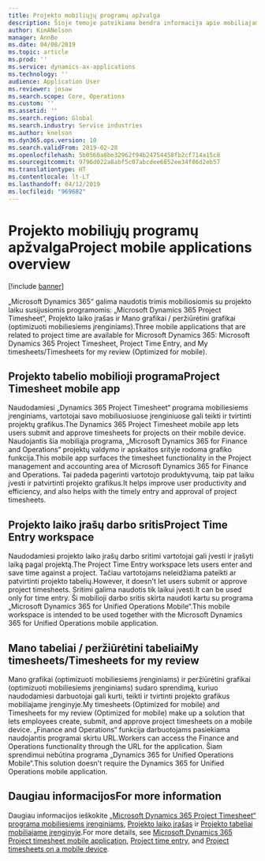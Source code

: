 ```yaml
---
title: Projekto mobiliųjų programų apžvalga
description: Šioje temoje pateikiama bendra informacija apie mobiliajame įrenginyje pasiekiamas su projekto laiku susijusias „Microsoft Dynamics 365“ skirtas programas.
author: KimANelson
manager: AnnBe
ms.date: 04/08/2019
ms.topic: article
ms.prod: ''
ms.service: dynamics-ax-applications
ms.technology: ''
audience: Application User
ms.reviewer: josaw
ms.search.scope: Core, Operations
ms.custom: ''
ms.assetid: ''
ms.search.region: Global
ms.search.industry: Service industries
ms.author: knelson
ms.dyn365.ops.version: 10
ms.search.validFrom: 2019-02-28
ms.openlocfilehash: 5b0560a8be32962f94b24754458fb2cf714a15c8
ms.sourcegitcommit: 9796d022a8abf5c07abcdee6852ee34f06d2eb57
ms.translationtype: HT
ms.contentlocale: lt-LT
ms.lasthandoff: 04/12/2019
ms.locfileid: "969682"
---
```

# <a name="project-mobile-applications-overview"></a><span data-ttu-id="4c0bc-103">Projekto mobiliųjų programų apžvalga</span><span class="sxs-lookup"><span data-stu-id="4c0bc-103">Project mobile applications overview</span></span>

[!include [banner](../includes/banner.md)]

<span data-ttu-id="4c0bc-104">„Microsoft Dynamics 365“ galima naudotis trimis mobiliosiomis su projekto laiku susijusiomis programomis: „Microsoft Dynamics 365 Project Timesheet“, Projekto laiko įrašas ir Mano grafikai / peržiūrėtini grafikai (optimizuoti mobiliesiems įrenginiams).</span><span class="sxs-lookup"><span data-stu-id="4c0bc-104">Three mobile applications that are related to project time are available for Microsoft Dynamics 365: Microsoft Dynamics 365 Project Timesheet, Project Time Entry, and My timesheets/Timesheets for my review (Optimized for mobile).</span></span>

## <a name="project-timesheet-mobile-app"></a><span data-ttu-id="4c0bc-105">Projekto tabelio mobilioji programa</span><span class="sxs-lookup"><span data-stu-id="4c0bc-105">Project Timesheet mobile app</span></span>

<span data-ttu-id="4c0bc-106">Naudodamiesi „Dynamics 365 Project Timesheet“ programa mobiliesiems įrenginiams, vartotojai savo mobiliuosiuose įrenginiuose gali teikti ir tvirtinti projektų grafikus.</span><span class="sxs-lookup"><span data-stu-id="4c0bc-106">The Dynamics 365 Project Timesheet mobile app lets users submit and approve timesheets for projects on their mobile device.</span></span> <span data-ttu-id="4c0bc-107">Naudojantis šia mobiliąja programa, „Microsoft Dynamics 365 for Finance and Operations“ projektų valdymo ir apskaitos srityje rodoma grafiko funkcija.</span><span class="sxs-lookup"><span data-stu-id="4c0bc-107">This mobile app surfaces the timesheet functionality in the Project management and accounting area of Microsoft Dynamics 365 for Finance and Operations.</span></span> <span data-ttu-id="4c0bc-108">Tai padeda pagerinti vartotojo produktyvumą, taip pat laiku įvesti ir patvirtinti projekto grafikus.</span><span class="sxs-lookup"><span data-stu-id="4c0bc-108">It helps improve user productivity and efficiency, and also helps with the timely entry and approval of project timesheets.</span></span>

## <a name="project-time-entry-workspace"></a><span data-ttu-id="4c0bc-109">Projekto laiko įrašų darbo sritis</span><span class="sxs-lookup"><span data-stu-id="4c0bc-109">Project Time Entry workspace</span></span>

<span data-ttu-id="4c0bc-110">Naudodamiesi projekto laiko įrašų darbo sritimi vartotojai gali įvesti ir įrašyti laiką pagal projektą.</span><span class="sxs-lookup"><span data-stu-id="4c0bc-110">The Project Time Entry workspace lets users enter and save time against a project.</span></span> <span data-ttu-id="4c0bc-111">Tačiau vartotojams neleidžiama pateikti ar patvirtinti projekto tabelių.</span><span class="sxs-lookup"><span data-stu-id="4c0bc-111">However, it doesn't let users submit or approve project timesheets.</span></span> <span data-ttu-id="4c0bc-112">Sritimi galima naudotis tik laikui įvesti.</span><span class="sxs-lookup"><span data-stu-id="4c0bc-112">It can be used only for time entry.</span></span> <span data-ttu-id="4c0bc-113">Ši mobilioji darbo sritis skirta naudoti kartu su programa „Microsoft Dynamics 365 for Unified Operations Mobile“.</span><span class="sxs-lookup"><span data-stu-id="4c0bc-113">This mobile workspace is intended to be used together with the Microsoft Dynamics 365 for Unified Operations mobile application.</span></span>

## <a name="my-timesheetstimesheets-for-my-review"></a><span data-ttu-id="4c0bc-114">Mano tabeliai / peržiūrėtini tabeliai</span><span class="sxs-lookup"><span data-stu-id="4c0bc-114">My timesheets/Timesheets for my review</span></span>

<span data-ttu-id="4c0bc-115">Mano grafikai (optimizuoti mobiliesiems įrenginiams) ir peržiūrėtini grafikai (optimizuoti mobiliesiems įrenginiams) sudaro sprendimą, kuriuo naudodamiesi darbuotojai gali kurti, teikti ir tvirtinti projekto grafikus mobiliajame įrenginyje.</span><span class="sxs-lookup"><span data-stu-id="4c0bc-115">My timesheets (Optimized for mobile) and Timesheets for my review (Optimized for mobile) make up a solution that lets employees create, submit, and approve project timesheets on a mobile device.</span></span> <span data-ttu-id="4c0bc-116">„Finance and Operations“ funkcija darbuotojams pasiekiama naudojantis programai skirtu URL.</span><span class="sxs-lookup"><span data-stu-id="4c0bc-116">Workers can access the Finance and Operations functionality through the URL for the application.</span></span> <span data-ttu-id="4c0bc-117">Šiam sprendimui nebūtina programa „Dynamics 365 for Unified Operations Mobile“.</span><span class="sxs-lookup"><span data-stu-id="4c0bc-117">This solution doesn't require the Dynamics 365 for Unified Operations mobile application.</span></span>

## <a name="for-more-information"></a><span data-ttu-id="4c0bc-118">Daugiau informacijos</span><span class="sxs-lookup"><span data-stu-id="4c0bc-118">For more information</span></span>

<span data-ttu-id="4c0bc-119">Daugiau informacijos ieškokite [„Microsoft Dynamics 365 Project Timesheet“ programa mobiliesiems įrenginiams](project-timesheet.md), [Projekto laiko įrašas]( project-time-entry-mobile-workspace.md) ir [Projekto tabeliai mobiliajame įrenginyje](Mobile-timesheets.md).</span><span class="sxs-lookup"><span data-stu-id="4c0bc-119">For more details, see [Microsoft Dynamics 365 Project timesheet mobile application](project-timesheet.md), [Project time entry]( project-time-entry-mobile-workspace.md), and [Project timesheets on a mobile device](Mobile-timesheets.md).</span></span>
